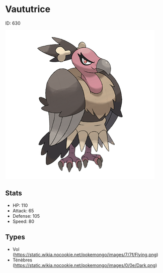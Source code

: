 # Vaututrice


ID: 630

![](https://raw.githubusercontent.com/PokeAPI/sprites/master/sprites/pokemon/other/official-artwork/630.png "Vaututrice")

## Stats


 - HP: 110
 - Attack: 65
 - Defense: 105
 - Speed: 80

## Types


 - Vol (https://static.wikia.nocookie.net/pokemongo/images/7/7f/Flying.png)
 - Ténèbres (https://static.wikia.nocookie.net/pokemongo/images/0/0e/Dark.png)
